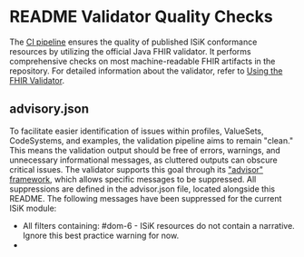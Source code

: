 # README Validator Quality Checks

The [CI pipeline](https://github.com/gematik/spec-ISiK-Terminplanung/blob/main-stufe-4/.github/workflows/main.yml) ensures the quality of published ISiK conformance resources by utilizing the official Java FHIR validator. It performs comprehensive checks on most machine-readable FHIR artifacts in the repository. For detailed information about the validator, refer to [Using the FHIR Validator](https://confluence.hl7.org/display/FHIR/Using+the+FHIR+Validator).

## advisory.json

To facilitate easier identification of issues within profiles, ValueSets, CodeSystems, and examples, the validation pipeline aims to remain "clean." This means the validation output should be free of errors, warnings, and unnecessary informational messages, as cluttered outputs can obscure critical issues. The validator supports this goal through its ["advisor" framework](https://confluence.hl7.org/display/FHIR/Validator+Advisor+Framework), which allows specific messages to be suppressed. All suppressions are defined in the advisor.json file, located alongside this README. The following messages have been suppressed for the current ISiK module:

* All filters containing: #dom-6 - ISiK resources do not contain a narrative. Ignore this best practice warning for now.
* 
